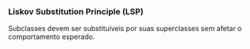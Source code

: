 ### **Liskov Substitution Principle (LSP)**

Subclasses devem ser substituíveis por suas superclasses sem afetar o comportamento esperado.
